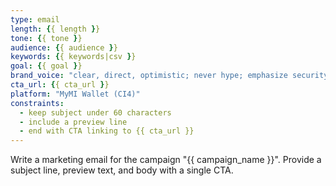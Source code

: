 ```yaml
---
type: email
length: {{ length }}
tone: {{ tone }}
audience: {{ audience }}
keywords: {{ keywords|csv }}
goal: {{ goal }}
brand_voice: "clear, direct, optimistic; never hype; emphasize security, transparency, and utility"
cta_url: {{ cta_url }}
platform: "MyMI Wallet (CI4)"
constraints:
  - keep subject under 60 characters
  - include a preview line
  - end with CTA linking to {{ cta_url }}
---
```


Write a marketing email for the campaign "{{ campaign_name }}".
Provide a subject line, preview text, and body with a single CTA.